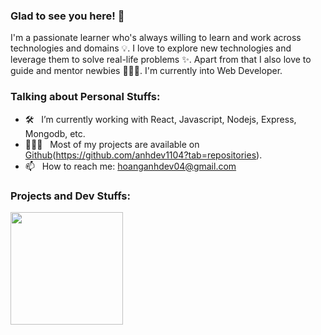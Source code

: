### Glad to see you here! 👋

I'm a passionate learner who's always willing to learn and work across technologies and domains 💡. I love to explore new technologies and leverage them to solve real-life problems ✨. Apart from that I also love to guide and mentor newbies 👨🏻‍💻. I'm currently into Web Developer.

### Talking about Personal Stuffs:

- 🛠 &nbsp; I’m currently working with React, Javascript, Nodejs, Express, Mongodb, etc.
- 👨🏻‍💻 &nbsp; Most of my projects are available on [Github]([https://github.com/anhdev1104])(https://github.com/anhdev1104?tab=repositories).
- 📫 &nbsp; How to reach me: hoanganhdev04@gmail.com


### Projects and Dev Stuffs:

<img height="180em" src="https://github-readme-stats.vercel.app/api?username=anhdev1104&show_icons=true&hide_border=true&&count_private=true&include_all_commits=true" />
